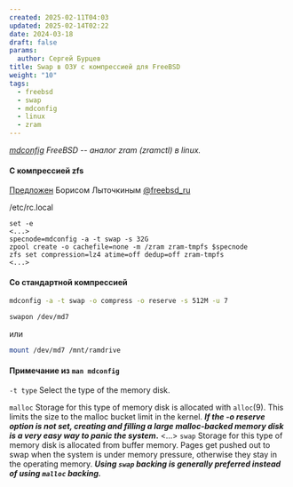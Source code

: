 ```yaml
---
created: 2025-02-11T04:03
updated: 2025-02-14T02:22
date: 2024-03-18
draft: false
params:
  author: Сергей Бурцев
title: Swap в ОЗУ с компрессией для FreeBSD
weight: "10"
tags:
  - freebsd
  - swap
  - mdconfig
  - linux
  - zram
---
```

*[mdconfig](https://man.freebsd.org/cgi/man.cgi?mdconfig(8)) FreeBSD -- аналог zram (zramctl) в linux.*
#### С компрессией zfs

[Предложен](https://t.me/freebsd_ru/509532) Борисом Лыточкиным [@freebsd_ru](https://t.me/freebsd_ru)

/etc/rc.local

``` shell
set -e
<...>
specnode=mdconfig -a -t swap -s 32G
zpool create -o cachefile=none -m /zram zram-tmpfs $specnode
zfs set compression=lz4 atime=off dedup=off zram-tmpfs
<...>
```

#### Со стандартной компрессией

```sh
mdconfig -a -t swap -o compress -o reserve -s 512M -u 7
```

```sh
swapon /dev/md7
```

или

```sh
mount /dev/md7 /mnt/ramdrive
```

#### Примечание из `man mdconfig`

`-t type`
Select the type of the memory disk.

`malloc` Storage for this type of memory disk is allocated with `alloc`(9). This limits the size to the malloc bucket limit in the kernel. ***If the -o reserve option is not set, creating and filling a large malloc-backed memory disk is a very easy way to panic the system*.**
\<...\>
`swap` Storage for this type of memory disk is allocated from buffer memory. Pages get pushed out to swap when the system is under memory pressure, otherwise they stay in the operating memory. ***Using `swap` backing is generally preferred instead of using `malloc` backing.***
